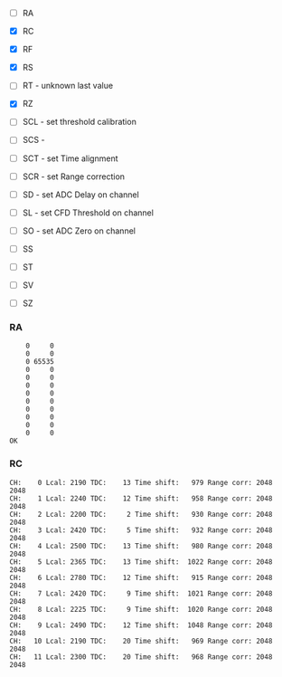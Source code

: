 - [ ] RA
- [x] RC
- [x] RF
- [x] RS
- [ ] RT  - unknown last value
- [x] RZ
- [ ] SCL - set threshold calibration
- [ ] SCS -
- [ ] SCT - set Time alignment
- [ ] SCR - set Range correction
- [ ] SD  - set ADC Delay on channel
- [ ] SL  - set CFD Threshold on channel
- [ ] SO  - set ADC Zero on channel
- [ ] SS
- [ ] ST
- [ ] SV
- [ ] SZ


### RA
```
    0     0
    0     0
    0 65535
    0     0
    0     0
    0     0
    0     0
    0     0
    0     0
    0     0
    0     0
    0     0
OK
```


### RC
```
CH:    0 Lcal: 2190 TDC:    13 Time shift:   979 Range corr: 2048  2048
CH:    1 Lcal: 2240 TDC:    12 Time shift:   958 Range corr: 2048  2048
CH:    2 Lcal: 2200 TDC:     2 Time shift:   930 Range corr: 2048  2048
CH:    3 Lcal: 2420 TDC:     5 Time shift:   932 Range corr: 2048  2048
CH:    4 Lcal: 2500 TDC:    13 Time shift:   980 Range corr: 2048  2048
CH:    5 Lcal: 2365 TDC:    13 Time shift:  1022 Range corr: 2048  2048
CH:    6 Lcal: 2780 TDC:    12 Time shift:   915 Range corr: 2048  2048
CH:    7 Lcal: 2420 TDC:     9 Time shift:  1021 Range corr: 2048  2048
CH:    8 Lcal: 2225 TDC:     9 Time shift:  1020 Range corr: 2048  2048
CH:    9 Lcal: 2490 TDC:    12 Time shift:  1048 Range corr: 2048  2048
CH:   10 Lcal: 2190 TDC:    20 Time shift:   969 Range corr: 2048  2048
CH:   11 Lcal: 2300 TDC:    20 Time shift:   968 Range corr: 2048  2048
```